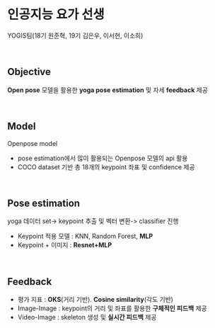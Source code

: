# 인공지능 요가 선생
YOGIS팀(18기 원준혁, 19기 김은우, 이서현, 이소희)

<br>

## Objective
__Open pose__ 모델을 활용한 __yoga pose estimation__ 및 자세 __feedback__ 제공

<br>

## Model
Openpose model
- pose estimation에서 많이 활용되는 Openpose 모델의 api 활용
- COCO dataset 기반 총 18개의 keypoint 좌표 및 confidence 제공

<br>


## Pose estimation
yoga 데이터 set-> keypoint 추출 및 벡터 변환-> classifier 진행<br>
- Keypoint 적용 모델 : KNN, Random Forest, __MLP__
- Keypoint + 이미지 : __Resnet+MLP__

<br>

## Feedback
- 평가 지표 : __OKS__(거리 기반). __Cosine similarity__(각도 기반)
- Image-Image : keypoint의 거리 및 좌표를 활용한 __구체적인 피드백__ 제공
- Video-Image : skeleton 생성 및 __실시간 피드백__ 제공
